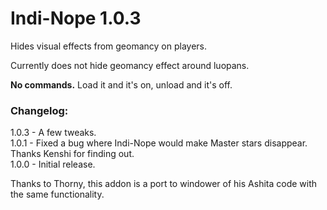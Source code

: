 # Indi-Nope 1.0.3
Hides visual effects from geomancy on players.
 
Currently does not hide geomancy effect around luopans.
 
**No commands.** Load it and it's on, unload and it's off.
 
### Changelog:
 
1.0.3 - A few tweaks.  
1.0.1 - Fixed a bug where Indi-Nope would make Master stars disappear. Thanks Kenshi for finding out.  
1.0.0 - Initial release.  
 
Thanks to Thorny, this addon is a port to windower of his Ashita code with the same functionality.
